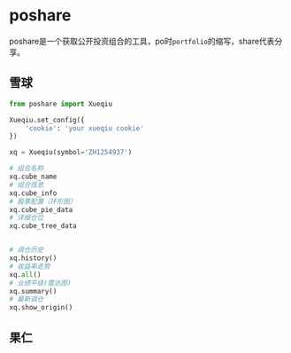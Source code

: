 # poshare

poshare是一个获取公开投资组合的工具，po时`portfolio`的缩写，share代表分享。

## 雪球

```python
from poshare import Xueqiu

Xueqiu.set_config({
    'cookie': 'your xueqiu cookie'
})

xq = Xueqiu(symbol='ZH1254937')

# 组合名称
xq.cube_name
# 组合信息
xq.cube_info
# 股票配置（环形图）
xq.cube_pie_data
# 详细仓位
xq.cube_tree_data


# 调仓历史
xq.history()
# 收益率走势
xq.all()
# 业绩平级(雷达图)
xq.summary()
# 最新调仓
xq.show_origin()
```


## 果仁